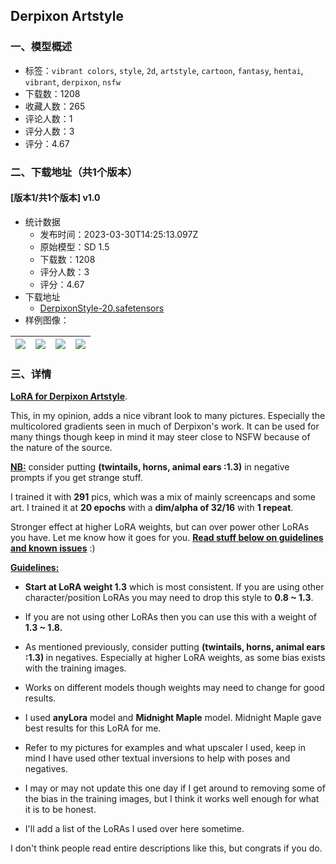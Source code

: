 ## Derpixon Artstyle
### 一、模型概述

- 标签：`vibrant colors`, `style`, `2d`, `artstyle`, `cartoon`, `fantasy`, `hentai`, `vibrant`, `derpixon`, `nsfw`
- 下载数：1208
- 收藏人数：265
- 评论人数：1
- 评分人数：3
- 评分：4.67

### 二、下载地址（共1个版本）

#### [版本1/共1个版本] v1.0

- 统计数据
  - 发布时间：2023-03-30T14:25:13.097Z
  - 原始模型：SD 1.5
  - 下载数：1208
  - 评分人数：3
  - 评分：4.67
- 下载地址
  - [DerpixonStyle-20.safetensors](https://civitai.com/api/download/models/31953)
- 样例图像：

| <img src="https://image.civitai.com/xG1nkqKTMzGDvpLrqFT7WA/8cac00fc-1e03-4c6d-1ab0-262446082800/width=450/363463.jpeg" /> | <img src="https://image.civitai.com/xG1nkqKTMzGDvpLrqFT7WA/ae8360bb-1821-4cc3-5128-7101af7db500/width=450/363482.jpeg" /> | <img src="https://image.civitai.com/xG1nkqKTMzGDvpLrqFT7WA/d7abe678-a2d2-4d06-a40a-7621dbbb9f00/width=450/363481.jpeg" /> | <img src="https://image.civitai.com/xG1nkqKTMzGDvpLrqFT7WA/19fb3f66-f8c1-43b6-95ee-057508b50b00/width=450/363480.jpeg" /> |
| ---- | ---- | ---- | ---- |


### 三、详情
<p><strong><u>LoRA for Derpixon Artstyle</u></strong>.</p><p>This, in my opinion, adds a nice vibrant look to many pictures. Especially the multicolored gradients seen in much of Derpixon's work. It can be used for many things though keep in mind it may steer close to NSFW because of the nature of the source. </p><p></p><p><strong><u>NB:</u></strong> consider putting <strong>(twintails, horns, animal ears :1.3)</strong> in negative prompts if you get strange stuff. </p><p></p><p>I trained it with <strong>291</strong> pics, which was a mix of mainly screencaps and some art. I trained it at <strong>20 epochs</strong> with a <strong>dim/alpha of 32/16</strong> with <strong>1 repeat</strong>. </p><p></p><p>Stronger effect at higher LoRA weights, but can over power other LoRAs you have. Let me know how it goes for you. <strong><u>Read stuff below on guidelines and known issues</u></strong> :)</p><p></p><p><strong><u>Guidelines:</u></strong></p><ul><li><p><strong>Start at LoRA weight 1.3</strong> which is most consistent. If you are using other character/position LoRAs you may need to drop this style to <strong>0.8 ~ 1.3</strong>.</p></li></ul><ul><li><p>If you are not using other LoRAs then you can use this with a weight of <strong>1.3 ~ 1.8.</strong> </p></li></ul><ul><li><p>As mentioned previously, consider putting <strong>(twintails, horns, animal ears :1.3) </strong>in negatives. Especially at higher LoRA weights, as some bias exists with the training images.</p></li></ul><ul><li><p>Works on different models though weights may need to change for good results.</p></li></ul><ul><li><p>I used <strong>anyLora</strong> model and <strong>Midnight Maple</strong> model. Midnight Maple gave best results for this LoRA for me.</p></li></ul><ul><li><p>Refer to my pictures for examples and what upscaler I used, keep in mind I have used other textual inversions to help with poses and negatives.</p></li></ul><ul><li><p>I may or may not update this one day if I get around to removing some of the bias in the training images, but I think it works well enough for what it is to be honest.</p></li></ul><ul><li><p>I'll add a list of the LoRAs I used over here sometime. </p></li></ul><p></p><p>I don't think people read entire descriptions like this, but congrats if you do. </p>